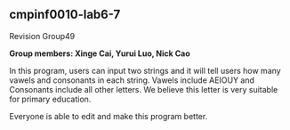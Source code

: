 ## cmpinf0010-lab6-7


Revision Group49


__Group members: Xinge Cai, Yurui Luo, Nick Cao__




In this program, users can input two strings and it will tell users how many vawels and consonants in each string. Vawels include AEIOUY and Consonants include all other letters. We believe this letter is very suitable for primary education.

Everyone is able to edit and make this program better.

